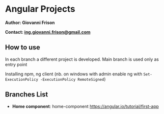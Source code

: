 # Angular Projects

**Author: Giovanni Frison**

**Contact: ing.giovanni.frison@gmail.com**

## How to use

In each branch a different project is developed. Main branch is used only as entry point

Installing npm, ng client (nb. on windows with admin enable ng with ```Set-ExecutionPolicy -ExecutionPolicy RemoteSigned```)
## Branches List

* **Home component**: home-component https://angular.io/tutorial/first-app

    
